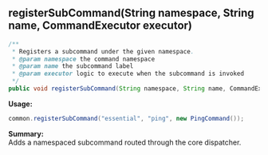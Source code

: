 ## registerSubCommand(String namespace, String name, CommandExecutor executor)

```java
/**
 * Registers a subcommand under the given namespace.
 * @param namespace the command namespace
 * @param name the subcommand label
 * @param executor logic to execute when the subcommand is invoked
 */
public void registerSubCommand(String namespace, String name, CommandExecutor executor)
```

**Usage:**
```java
common.registerSubCommand("essential", "ping", new PingCommand());
```

**Summary:**  
Adds a namespaced subcommand routed through the core dispatcher.
